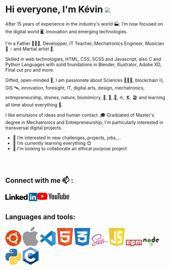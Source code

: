 # Hi everyone, I'm Kévin <img src="https://media.giphy.com/media/hvRJCLFzcasrR4ia7z/giphy.gif" width="50px">
After 15 years of experience in the industry's world 🏭; I’m now focused on the digital world 🖥️, innovation and emerging technologies. 

I'm a Father 👨‍👧‍👦, Developper, IT Teacher, Mechatronics Engineer, Musician 🥁 🎶  and Martial artist 🥋.

Skilled in web technologies, HTML, CSS, SCSS and Javascript, also C and Python Languages with solid foundations in Blender, Illustrator, Adobe XD, Final cut pro and more. 

Gifted, open-minded 🧠, I am passionate about Sciences 👨🏻‍🔬, blockchain ⛓️, GIS 🛰️, innovation, foresight, IT, digital arts, design, mechatronics, entrepreneurship, drones, nature, biomimicry, 🐶, 🌊, 🎣, ⛵, 🏄‍, 🏖️ and learning all time about everything 📖. 

I like emulsions of ideas and human contact.
🎓 Graduated of Master's degree in Mechatronics and Entrepreneurship, I'm particularly interested in transversal digital projects.

- 👀 I’m interested in new challenges, projects, jobs,...
- 🌱 I’m currently learning everything 😊
- 💞️ I'm looking to collaborate an ethical purpose project

<br>
<br>

## Connect with me 📫 :
[<img align="left" alt="Kevin | Linkedin" width="100" src="https://github.com/kevinbdx35/Logos/blob/main/svg/linkedin.svg" />][linkedin]
[<img align="left" alt="Kevin | Youtube" width="100" src="https://github.com/kevinbdx35/Logos/blob/main/svg/youtube-6.svg" />][youtube]

<br>
<br>

## Languages and tools:
<p float="left">
  <img alt="Ubuntu"  width="50" src="https://github.com/kevinbdx35/Logos/blob/main/svg/ubuntu-4.svg" />
  <img alt="Appel"  width="50" src="https://github.com/kevinbdx35/Logos/blob/main/svg/apple.svg" />
  <img alt="Visual Studio Code"  width="50" src="https://github.com/kevinbdx35/Logos/blob/main/svg/visual-studio-code-1.svg" />
  <img alt="HTML 5"  width="50" src="https://github.com/kevinbdx35/Logos/blob/main/svg/html-1.svg" />
  <img alt="CSS 3"  width="50" src="https://github.com/kevinbdx35/Logos/blob/main/svg/css-3.svg" />
  <img alt="SASS"  width="50" src="https://github.com/kevinbdx35/Logos/blob/main/svg/sass-1.svg" />
  <img alt="Javascript Vanilla"  width="50" src="https://github.com/kevinbdx35/Logos/blob/main/svg/javascript-1.svg" />
  <img alt="NPM"  width="50" src="https://github.com/kevinbdx35/Logos/blob/main/svg/npm.svg" />
  <img alt="NodeJS"  width="50" src="https://github.com/kevinbdx35/Logos/blob/main/svg/nodejs-1.svg" />
  <img alt="Python"  width="50" src="https://github.com/kevinbdx35/Logos/blob/main/svg/python-5.svg" />
  <img alt="C"  width="50" src="https://github.com/kevinbdx35/Logos/blob/main/svg/C_Programming_Language.svg" />
</p>  

<br>
<br>

[website]:https://kevinbdx35.github.io/kevinb/
[youtube]: https://youtube.com
[linkedin]: https://www.linkedin.com/in/kbdx35/
